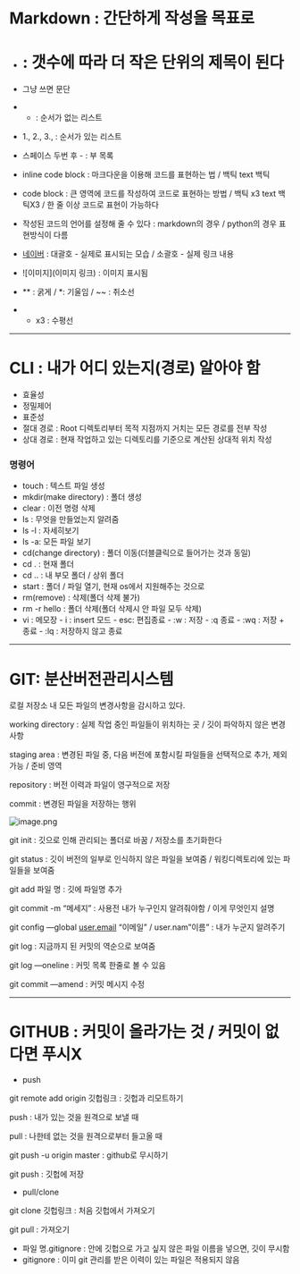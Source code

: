 # Markdown : 간단하게 작성을 목표로

- #  : 갯수에 따라 더 작은 단위의 제목이 된다
- 그냥 쓰면 문단
- - : 순서가 없는 리스트
- 1., 2., 3., : 순서가 있는 리스트
- 스페이스 두번 후 - : 부 목록
- inline code block : 마크다운을 이용해 코드를 표현하는 법 / 백틱 text 백틱
- code block : 큰 영역에 코드를 작성하여 코드로 표현하는 방법 / 백틱 x3 text 백틱X3 / 한 줄 이상 코드로 표현이 가능하다

- 작성된 코드의 언어를 설정해 줄 수 있다 : markdown의 경우 / python의 경우 표현방식이 다름
- [네이버](naver.com) : 대괄호 - 실제로 표시되는 모습 / 소괄호 - 실제 링크 내용
- ![이미지](이미지 링크) : 이미지 표시됨
- ** : 굵게 / *: 기울임 / ~~ : 취소선
- - x3 : 수평선

---

# CLI : 내가 어디 있는지(경로) 알아야 함

- 효율성
- 정밀제어
- 표준성
- 절대 경로 : Root  디렉토리부터 목적 지점까지 거치는 모든 경로를 전부 작성
- 상대 경로 : 현재 작업하고 있는 디렉토리를 기준으로 계산된 상대적 위치 작성

### 명령어

- touch : 텍스트 파일 생성
- mkdir(make directory) : 폴더 생성
- clear : 이전 명령 삭제
- ls : 무엇을 만들었는지 알려줌
- ls -l : 자세히보기
- ls -a: 모든 파일 보기
- cd(change directory) : 폴더 이동(더블클릭으로 들어가는 것과 동일)
- cd . : 현재 폴더
- cd .. : 내 부모 폴더 / 상위 폴더
- start : 폴더 / 파일 열기, 현재 os에서 지원해주는 것으로
- rm(remove) : 삭제(폴더 삭제 불가)
- rm -r hello : 폴더 삭제(폴더 삭제시 안 파일 모두 삭제)
- vi : 메모장 - i : insert 모드 - esc: 편집종료 - :w : 저장 - :q 종료 - :wq : 저장 + 종료 - :lq : 저장하지 않고 종료

---

# GIT: 분산버전관리시스템

로컬 저장소 내 모든 파일의 변경사항을 감시하고 있다.

working directory : 실제 작업 중인 파일들이 위치하는 곳 / 깃이 파악하지 않은 변경사항

staging area : 변경된 파일 중, 다음 버전에 포함시킬 파일들을 선택적으로 추가, 제외 가능 / 준비 영역

repository : 버전 이력과 파일이 영구적으로 저장

commit : 변경된 파일을 저장하는 행위

![image.png](https://prod-files-secure.s3.us-west-2.amazonaws.com/00d2f5e3-321b-4ae4-8059-ad38bad8c2f3/9d917636-3a4d-4318-8907-2c49b9c77cc7/image.png)

git init : 깃으로 인해 관리되는 폴더로 바꿈 / 저장소를 초기화한다

git status : 깃이 버전의 일부로 인식하지 않은 파일을 보여줌 / 워킹디렉토리에 있는 파일들을 보여줌

git add 파일 명 : 깃에 파일명 추가

git commit -m “메세지” : 사용전 내가 누구인지 알려줘야함 / 이게 무엇인지 설명

git config —global [user.email](http://user.email) “이메일” / user.nam”이름” : 내가 누군지 알려주기

git log : 지금까지 된 커밋의 역순으로 보여줌

git log —oneline : 커밋 목록 한줄로 볼 수 있음

git commit —amend : 커밋 메시지 수정

---

# GITHUB : 커밋이 올라가는 것 / 커밋이 없다면 푸시X

- push

git remote add origin 깃헙링크 : 깃헙과 리모트하기

push : 내가 있는 것을 원격으로 보낼 때

pull : 나한테 없는 것을 원격으로부터 들고올 때

git push -u origin master : github로 무시하기

git push : 깃헙에 저장

- pull/clone

git clone 깃헙링크 : 처음 깃헙에서 가져오기

git pull : 가져오기

- 파일 명.gitignore : 안에 깃헙으로 가고 싶지 않은 파일 이름을 넣으면, 깃이 무시함
- gitignore : 이미 git 관리를 받은 이력이 있는 파일은 적용되지 않음
